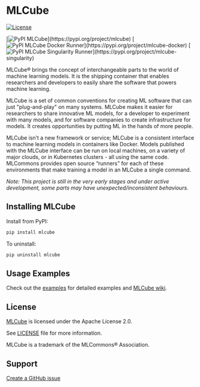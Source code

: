 # MLCube

[![License](https://img.shields.io/badge/License-Apache%202.0-blue.svg)](https://opensource.org/licenses/Apache-2.0) 

[![PyPI MLCube](https://img.shields.io/pypi/v/mlcube.svg?label="pypi%20(MLCube)")](https://pypi.org/project/mlcube)
[![PyPI MLCube Docker Runner](https://img.shields.io/pypi/v/mlcube-docker.svg?label="pypi%20(Docker%20Runner)")](https://pypi.org/project/mlcube-docker)
[![PyPI MLCube Singularity Runner](https://img.shields.io/pypi/v/mlcube-singularity.svg?label="pypi%20(Singularity%20Runner)")](https://pypi.org/project/mlcube-singularity)

MLCube&reg; brings the concept of interchangeable parts to the world of machine learning models.  It is the shipping container that enables researchers and developers to easily share the software that powers machine learning. 

MLCube is a set of common conventions for creating ML software that can just "plug-and-play" on many systems. MLCube makes it easier for researchers to share innovative ML models, for a developer to experiment with many models, and for software companies to create infrastructure for models. It creates opportunities by putting ML in the hands of more people.

MLCube isn’t a new framework or service; MLCube is a consistent interface to machine learning models in containers like Docker.  Models published with the MLCube interface can be run on local machines, on a variety of major clouds, or in Kubernetes clusters - all using the same code. MLCommons provides open source “runners” for each of these environments that make training a model in an MLCube a single command. 

*Note: This project is still in the very early stages and under active development, some parts may have unexpected/inconsistent behaviours.*

## Installing MLCube

Install from PyPI:  
```sh
pip install mlcube
```

To uninstall:

```sh
pip uninstall mlcube
```


## Usage Examples

Check out the [examples](https://github.com/mlcommons/mlcube_examples) for detailed examples and [MLCube wiki](https://mlcommons.github.io/mlcube).

## License
[MLCube](https://github.com/mlcommons/mlcube/) is licensed under the Apache License 2.0. 

See [LICENSE](https://github.com/mlcommons/mlcube/blob/master/LICENSE.md) file for more information.

MLCube is a trademark of the MLCommons® Association.

## Support

[Create a GitHub issue](https://github.com/mlcommons/mlcube/issues/new/choose)
